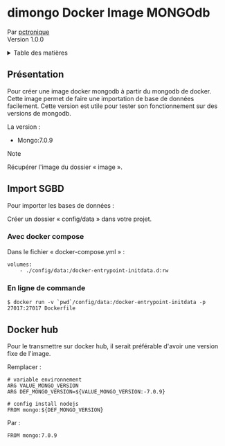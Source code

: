 # dimongo Docker Image MONGOdb
Par [pctronique](https://pctronique.fr/) <br />
Version 1.0.0

<details>
  <summary>Table des matières</summary>
  <ol>
    <li><a href="#Présentation">Présentation</a></li>
    <li>
        <a href="#Import-SGBD">Import SGBD</a>
        <ul>
            <li><a href="#Avec-docker-compose">Avec docker compose</a></li>
            <li><a href="#En-ligne-de-commande">En ligne de commande</a></li>
        </ul>
    </li>
    <li><a href="#Test-version">Test version</a></li>
    <li><a href="#Docker-hub">Docker hub</a></li>
  </ol>
</details>

## Présentation

Pour créer une image docker mongodb à partir du mongodb de docker.
Cette image permet de faire une importation de base de données facilement.
Cette version est utile pour tester son fonctionnement sur des versions de mongodb.

La version :
<ul>
  <li>Mongo:7.0.9</li>
</ul>

> [!NOTE]
> Récupérer l'image du dossier « image ».

## Import SGBD

Pour importer les bases de données :

Créer un dossier « config/data » dans votre projet.

### Avec docker compose

Dans le fichier « docker-compose.yml » :
```
volumes:
    - ./config/data:/docker-entrypoint-initdata.d:rw
```

### En ligne de commande
```
$ docker run -v `pwd`/config/data:/docker-entrypoint-initdata -p 27017:27017 Dockerfile
```

## Docker hub

Pour le transmettre sur docker hub, il serait préférable d'avoir une version fixe de l'image.

Remplacer :
```
# variable environnement
ARG VALUE_MONGO_VERSION
ARG DEF_MONGO_VERSION=${VALUE_MONGO_VERSION:-7.0.9}

# config install nodejs
FROM mongo:${DEF_MONGO_VERSION}
```

Par :
```
FROM mongo:7.0.9
```
